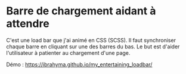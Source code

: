 # Barre de chargement aidant à attendre

C'est une load bar que j'ai animé en CSS (SCSS). Il faut synchroniser chaque barre en cliquant sur une des barres du bas.
Le but est d'aider l'utilisateur à patienter au chargement d'une page.

Démo : https://ibrahyma.github.io/my_entertaining_loadbar/
